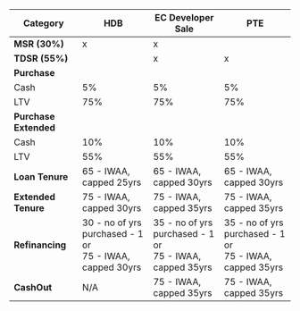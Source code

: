 | **Category**            | **HDB**                          | **EC Developer Sale**                  | **PTE**                            |
|--------------------------|----------------------------------|----------------------------------------|------------------------------------|
| **MSR (30%)**            | x                                | x                                      |                                    |
| **TDSR (55%)**           |                                  | x                                      | x                                  |
| **Purchase**             |                                  |                                        |                                    |
| Cash                     | 5%                               | 5%                                     | 5%                                 |
| LTV                      | 75%                              | 75%                                    | 75%                                |
| **Purchase Extended**    |                                  |                                        |                                    |
| Cash                     | 10%                              | 10%                                    | 10%                                |
| LTV                      | 55%                              | 55%                                    | 55%                                |
| **Loan Tenure**          | 65 - IWAA, capped 25yrs          | 65 - IWAA, capped 30yrs                | 65 - IWAA, capped 30yrs            |
| **Extended Tenure**      | 75 - IWAA, capped 30yrs          | 75 - IWAA, capped 35yrs                | 75 - IWAA, capped 35yrs            |
| **Refinancing**          | 30 - no of yrs purchased - 1<br>or<br>75 - IWAA, capped 30yrs | 35 - no of yrs purchased - 1<br>or<br>75 - IWAA, capped 35yrs | 35 - no of yrs purchased - 1<br>or<br>75 - IWAA, capped 35yrs |
| **CashOut**              | N/A                              | 75 - IWAA, capped 35yrs                | 75 - IWAA, capped 35yrs            |
